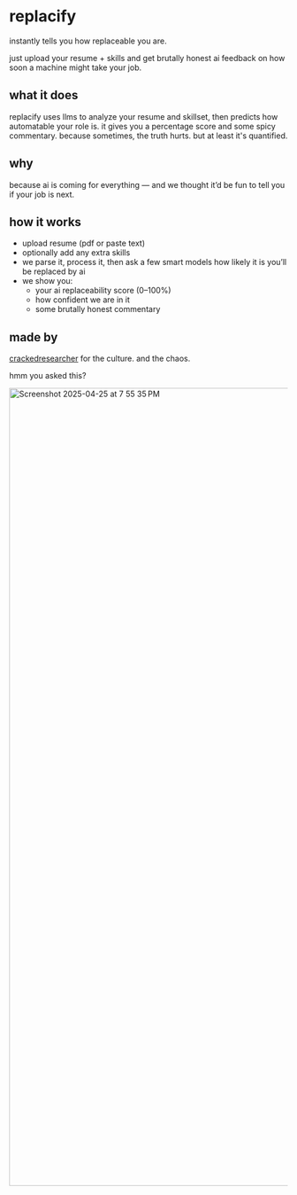 # replacify

instantly tells you how replaceable you are.

just upload your resume + skills and get brutally honest ai feedback on how soon a machine might take your job.

## what it does

replacify uses llms to analyze your resume and skillset, then predicts how automatable your role is.
it gives you a percentage score and some spicy commentary.
because sometimes, the truth hurts. but at least it's quantified.

## why

because ai is coming for everything — and we thought it’d be fun to tell you if your job is next.

## how it works

- upload resume (pdf or paste text)
- optionally add any extra skills
- we parse it, process it, then ask a few smart models how likely it is you’ll be replaced by ai
- we show you:
  - your ai replaceability score (0–100%)
  - how confident we are in it
  - some brutally honest commentary

## made by

[crackedresearcher](https://github.com/CrackedResearcher)
for the culture. and the chaos.

hmm you asked this?

<img width="1440" alt="Screenshot 2025-04-25 at 7 55 35 PM" src="https://github.com/user-attachments/assets/239dffe0-fb30-4281-8da7-5631c707f8ca" />

